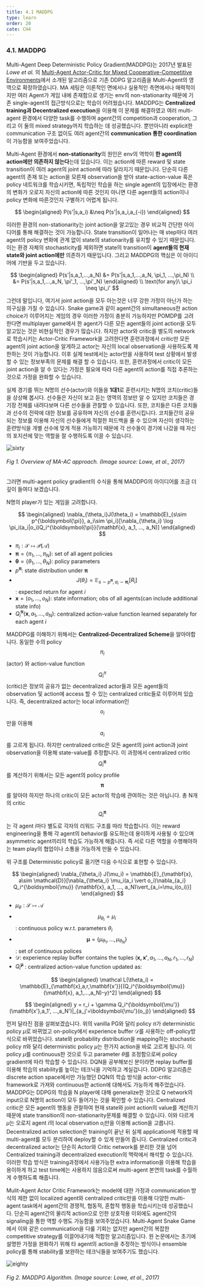 ```yaml
---
title: 4.1 MADDPG
type: learn
order: 20
cate: CH4
---
```


### 4.1. MADDPG

Multi-Agent Deep Deterministic Policy Gradient(MADDPG)는 2017년 발표된 _Lowe et al._ 의 [Multi-Agent Actor-Critic for Mixed Cooperative-Competitive Environments](https://arxiv.org/abs/1706.02275)에서 소개된 알고리즘으로 기존 DDPG 알고리즘을 Multi-Agent의 영역으로 확장하였습니다. MA 세팅은 이론적인 면에서나 실용적인 측면에서나 매력적이지만 여러 Agent가 게임 내에 존재함으로 생기는 env의 non-stationarity 때문에 기존 single-agent의 접근방식으로는 학습이 어려웠습니다. MADDPG는 **Centralized training과 Decentralized execution**을 이용해 이 문제를 해결하였고 여러 multi-agent 환경에서 다양한 task를 수행하며 agent간의 competition과 cooperation, 그리고 이 둘의 mixed strategy까지 학습하는 데 성공했습니다. 뿐만아니라 explicit한 communication 구조 없이도 여러 agent간의 **communication 통한 coordination**이 가능함을 보여주었습니다.

Multi-Agent 환경에서 **non-stationarity**의 원인은 env의 역학이 **한 agent의 action에만 의존하지 않는다**는데 있습니다. 이는 action에 따른 reward 및 state transition이 여러 agent의 joint action에 따라 달라지기 때문입니다. 단순히 다른 agent의 존재 또는 action을 모른채 observation을 받아 state-action-value 혹은 policy 네트워크를 학습시키면, 독립적인 학습을 하는 single agent의 입장에서는 환경의 변화가 오로지 자신의 action에 따른 것인지 아니면 다른 agent들의 action이나 policy 변화에 따른것인지 구별하기 어렵게 됩니다.

$$
\begin{aligned}
P(s'|s,a_i) &\neq P(s'|s,a_i,a_{-i})
\end{aligned}
$$

이러한 환경의 non-stationarity는 joint action을 알고있는 경우 비교적 간단한 아이디어를 통해 해결하는 것이 가능합니다. State transition이 일어나는 매 step마다 여러 agent의 policy 변화에 관계 없이 state의 stationarity를 유지할 수 있기 때문입니다. 이는 환경 자체의 stochasticity를 제외하면 state의 transition이 **agent들의 현재 state와 joint action에만** 의존하기 때문입니다. 그리고 MADDPG의 핵심은 이 아이디어에 기반을 두고 있습니다.

$$
\begin{aligned}
P(s'|s,a_1,...,a_N) &= P(s'|s,a_1,...,a_N, \pi_1, ...,\pi_N) \\ &= P(s'|s,a_1,...,a_N, \pi'_1, ...,\pi'_N) \end{aligned}
\\ \text{for any}\ \pi_i \neq \pi_i'
$$

그런데 말입니다, 여기서 joint action을 모두 아는것은 너무 강한 가정이 아닌가 하는 의구심을 가질 수 있습니다. Snake game과 같이 agent간의 simultaneous한 action choice가 이루어지는 게임의 경우 이러한 가정이 충분히 가능하지만 POMDP를 고려한다면 multiplayer game에서 한 agent가 다른 모든 agent들의 joint action을 모두 알고있는 것은 비현실적인 경우가 많습니다. 하지만 actor와 critic을 별도의 network로 학습시키는 Actor-Critic Framework을 고려한다면 훈련과정에서 critic만 모든 agent의 joint action을 알게하고 actor는 자신의 local observation을 사용하도록 제한하는 것이 가능합니다. 이후 실제 test에서는 actor만을 사용하여 test 상황에서 발생할 수 있는 정보부족의 문제를 해결 할 수 있습니다. 또한, 훈련과정에서 critic이 모든 joint action을 알 수 있다는 가정은 필요에 따라 다른 agent의 action를 직접 추론하는 것으로 가정을 완화할 수 있습니다.

실제 경기를 뛰는 N명의 선수(actor)와 이들을 **1대1**로 훈련시키는 N명의 코치(critic)들을 상상해 봅시다. 선수들은 자신이 보고 듣는 영역의 정보만 알 수 있지만 코치들은 경기장 전체를 내려다보며 다른 선수들을 관찰할 수 있습니다. 또한, 코치들은 다른 코치들과 선수의 전략에 대한 정보를 공유하며 자신의 선수를 훈련시킵니다. 코치들간의 공유되는 정보를 이용해 자신의 선수들에게 적절한 피드백을 줄 수 있으며 자신이 생각하는 훈련방식을 개별 선수에 맞게 적용 가능하기 때문에 각 선수들이 경기에 나갔을 때 자신의 포지션에 맞는 역할을 잘 수행하도록 이끌 수 있습니다.

![sixty](https://mas-tutorials.s3.ap-northeast-2.amazonaws.com/5_0.png)

###### Fig 1. Overview of MA-AC approach. (Image source: Lowe, et al., 2017)

그러면 multi-agent policy gradient의 수식을 통해 MADDPG의 아이디어를 조금 더 깊이 들여다 보겠습니다.

N명의 player가 있는 게임을 고려합니다.

$$
\begin{aligned}
\nabla_{\theta_i}J(\theta_i) = \mathbb{E}_{s\sim p^{\boldsymbol{\pi}}, a_i\sim \pi_i}[\nabla_{\theta_i} \log \pi_i(a_i|o_i)Q_i^{\boldsymbol{\pi}}(\mathbf{x}, a_1, ..., a_N)]
\end{aligned}
$$

- $\pi_i: \mathcal{S}\mapsto \mathcal{\mathcal{P}(A)}$
- $\boldsymbol{\pi} = \{\pi_1, ..., \pi_N\}$: set of all agent policies
- $\boldsymbol{\theta} = \{\theta_1, ..., \theta_N\}$: policy parameters
- $p^{\boldsymbol{\pi}}$: state distribution under $\boldsymbol{\pi}$
- $$J(\theta_i) = \mathbb{E}_{s\sim p^{\boldsymbol{\pi}}, a_i\sim \boldsymbol{\pi}_i}[R_i]$$: expected return for agent $i$
- $\mathbf{x} = (o_1, ..., o_N)$: state information; obs of all agents(can include additional state info)
- $Q_i^{\boldsymbol{\pi}}(\mathbf{x}, a_1, ..., a_N)$: centralized action-value function learned separately for each agent $i$

MADDPG를 이해하기 위해서는 **Centralized-Decentralized Scheme**을 알아야합니다. 동일한 수의 policy $$\pi_i$$ (actor) 와 action-value function $$Q_i^\pi$$ (critic)은 정보의 공유가 없는 decentralized actor들과 모든 agent들의 observation 및 action에 access 할 수 있는 centralized critic들로 이루어져 있습니다. 즉, decentralized actor는 local information인 $$o_i$$만을 이용해 $$a_i$$를 고르게 됩니다. 하지만 centralized critic은 모든 agent의 joint action과 joint observation을 이용해 state-value를 추정합니다. 이 과정에서 centralized critic $$Q_i^{\boldsymbol{\pi}}$$를 계산하기 위해서는 모든 agent의 policy profile $$\boldsymbol{\pi}$$를 알아야 하지만 하나의 critic이 모든 actor의 학습에 관여하는 것은 아닙니다. 총 N개의 critic $$Q_i^{\boldsymbol{\pi}}$$는 각 agent $i$마다 별도로 각자의 리워드 구조를 따라 학습합니다. 이는 reward engineering을 통해 각 agent의 behavior를 유도하는데 용이하게 사용될 수 있으며 asymmetric agent끼리의 학습도 가능하게 해줍니다. 즉 서로 다른 역할을 수행해야하는 team play의 협업이나 소통을 가능하게 만들 수 있습니다.

위 구조를 Deterministic policy로 옮기면 다음 수식으로 표현할 수 있습니다.

$$
\begin{aligned}
\nabla_{\theta_i} J(\mu_i) = \mathbb{E}_{\mathbf{x}, a\sim \mathcal{D}}[\nabla_{\theta_i} \mu_i(a_i \vert o_i)\nabla_{a_i} Q_i^{\boldsymbol{\mu}} (\mathbf{x}, a_1, ..., a_N)\vert_{a_i=\mu_i(o_i)}]
\end{aligned}
$$

- $\mu_\theta:\mathcal{S}\mapsto \mathcal{A}$
- $$\mu_{\theta_i} = \mu_{i}$$: continuous policy w.r.t. parameters $\theta_i$
- $$\boldsymbol{\mu} = \{\mu_{\theta_1},..., \mu_{\theta_N}\}$$ : set of continuous polices
- $\mathcal{D}$: experience replay buffer contains the tuples $(\mathbf{x, x'}, a_1, ..., a_N, r_1, ..., r_N)$
- $Q_i^{\boldsymbol{\mu}}$ : centralized action-value function updated as:

$$
\begin{aligned}
\mathcal L(\theta_i) = \mathbb{E}_{\mathbf{x},a,r,\mathbf{x'}}[(Q_i^{\boldsymbol{\mu}}(\mathbf{x}, a_1,...,a_N)-y)^2]
\end{aligned}
$$

$$
\begin{aligned}
y = r_i + \gamma Q_i^{\boldsymbol{\mu'}}(\mathbf{x'},a_1', ...,a_N')|_{a_j'=\boldsymbol{\mu'}(o_j)}
\end{aligned}
$$

먼저 달라진 점을 살펴보겠습니다. 위의 vanilla PG와 달리 policy $\pi$가 deterministic policy $\mu$로 바뀌었고 on-policy에서 experience buffer $\mathcal{D}$를 사용하는 off-policy방식으로 바뀌었습니다. state와 probability distribution을 mapping하는 stochastic policy $\pi$와 달리 deterministic policy $\mu$는 한가지 action을 바로 고르게 됩니다. 이 policy $\mu$를 continuous한 것으로 두고 parameter $\theta$를 조정함으로써 policy gradient에 따라 학습할 수 있습니다. DQN을 공부해보신 분이라면 replay buffer를 이용해 학습의 stability를 높이는 테크닉을 기억하고 계실겁니다. DDPG 알고리즘은 discrete action space에서만 가능했던 DQN의 학습 방식을 actor-critic framework로 가져와 continuous한 action에 대해서도 가능하게 해주었습니다. MADDPG는 DDPG의 학습을 N player에 대해 generalize한 것으로 Q network의 input으로 N명의 action이 모두 들어가는 것을 확인할 수 있습니다. Centralized critic은 모든 agent의 행동을 관찰하여 현재 state와 joint action의 value를 계산하기 때문에 state transition의 non-stationarity문제를 해결할 수 있습니다. 이와 다르게 $\mu$는 오로지 agent $i$의 local observation $o_i$만을 이용해 action을 고릅니다. Decentralized action selection은 training이 끝난 뒤 실제 application에 적용할 때 multi-agent를 모두 분리하여 deploy할 수 있게 만들어 줍니다. Centralized critic과 decentralized actor는 단순히 Actor와 Critic network를 분리한 것을 넘어 Centralized training과 decentralized execution의 맥락에서 해석할 수 있습니다. 이러한 학습 방식은 training과정에서 사용가능한 extra information을 이용해 학습을 용이하게 하고 test time에는 사용하지 않음으로써 multi-agent 본연의 task를 수월하게 수행하도록 해줍니다.

Mulit-Agent Actor Critic Framework는 model에 대한 가정과 communication 방식의 제한 없이 localized agent와 centralized critic만을 이용해 다양한 multi-agent task에서 agent간의 경쟁적, 협동적, 혼합적 행동을 학습시키는데 성공했습니다. 단순히 agent간의 물리적 action으로 인한 상호작용 이외에도 agent간의 signaling을 통한 역할 수행도 가능함을 보여주었습니다. Multi-Agent Snake Game에서 이와 같은 communication을 다룰 기회는 없지만 agent간의 복잡한 competitive strategy를 이끌어내기에 적합한 알고리즘입니다. 원 논문에서는 초기에 설명한 가정을 완화하기 위해 타 agent의 action을 추정하는 방식이나 ensemble policy를 통해 stability를 보완하는 테크닉들을 보여주기도 했습니다.

![eighty](https://mas-tutorials.s3.ap-northeast-2.amazonaws.com/5_1.png)

###### Fig 2. MADDPG Algorithm. (Image source: Lowe, et al., 2017)
